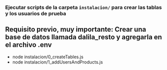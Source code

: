 ### Ejecutar scripts de la carpeta `instalacion/` para crear las tablas y los usuarios de prueba

## Requisito previo, muy importante: Crear una base de datos llamada dalila_resto y agregarla en el archivo .env

- node instalacion/0_createTables.js
- node instalacion/1_addUsersAndProducts.js
